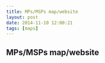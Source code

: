 ```yaml
---
title: MPs/MSPs map/website
layout: post
date: 2014-11-10 12:00:21
tags: [maps]
---
```

## MPs/MSPs map/website

